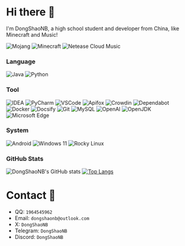 # Hi there :wave:
I'm DongShaoNB, a high school student and developer from China, like Minecraft and Music!  

![Mojang](https://img.shields.io/badge/Mojang-%23EF323D?style=for-the-badge&logo=mojangstudios&logoColor=FFFFFF)
![Minecraft](https://img.shields.io/badge/Minecraft-%233C8527?style=for-the-badge&logoColor=FFFFFF)
![Netease Cloud Music](https://img.shields.io/badge/Netease%20Cloud%20Music-%23D43C33?style=for-the-badge&logo=neteasecloudmusic&logoColor=FFFFFF)
### Language 
![Java](https://img.shields.io/badge/Java-red?style=for-the-badge&logo=java&logoColor=FFFFFF)
![Python](https://img.shields.io/badge/Python-%233776AB?style=for-the-badge&logo=python&logoColor=FFFFFF) 
### Tool
![IDEA](https://img.shields.io/badge/IntelliJ%20IDEA-%23000000?style=for-the-badge&logo=Intellij%20IDEA&logoColor=FFFFFF)
![PyCharm](https://img.shields.io/badge/PyCharm-%23000000?style=for-the-badge&logo=pycharm&logoColor=FFFFFF)
![VSCode](https://img.shields.io/badge/VSCode-%23007ACC?style=for-the-badge&logo=visualstudiocode&logoColor=FFFFFF)
![Apifox](https://img.shields.io/badge/Apifox-%23F44A53?style=for-the-badge&logo=apifox&logoColor=FFFFFF)
![Crowdin](https://img.shields.io/badge/Crowdin-%232E3340?style=for-the-badge&logo=crowdin&logoColor=FFFFFF)
![Dependabot](https://img.shields.io/badge/Dependabot-%23025E8C?style=for-the-badge&logo=dependabot&logoColor=FFFFFF)
![Docker](https://img.shields.io/badge/Docker-%232496ED?style=for-the-badge&logo=docker&logoColor=FFFFFF)
![Docsify](https://img.shields.io/badge/Docsify-%232ECE53?style=for-the-badge&logo=docsify&logoColor=FFFFFF)
![Git](https://img.shields.io/badge/Git-%23F05032?style=for-the-badge&logo=git&logoColor=FFFFFF)
![MySQL](https://img.shields.io/badge/MySQL-%234479A1?style=for-the-badge&logo=mysql&logoColor=FFFFFF)
![OpenAI](https://img.shields.io/badge/OpenAI-%23412991?style=for-the-badge&logo=openai&logoColor=FFFFFF)
![OpenJDK](https://img.shields.io/badge/OpenJDK-%23437291?style=for-the-badge&logo=openjdk&logoColor=FFFFFF)
![Microsoft Edge](https://img.shields.io/badge/Microsoft%20Edge-%230078D7?style=for-the-badge&logo=microsoftedge&logoColor=FFFFFF)
### System
![Android](https://img.shields.io/badge/Android-%2334A853?style=for-the-badge&logo=android&logoColor=FFFFFF)
![Windows 11](https://img.shields.io/badge/Windows%2011-%230078D4?style=for-the-badge&logo=windows11&logoColor=FFFFFF)
![Rocky Linux](https://img.shields.io/badge/Rocky%20Linux-%2310B981?style=for-the-badge&logo=rockylinux&logoColor=FFFFFF)

### GitHub Stats
![DongShaoNB's GitHub stats](https://github-readme-stats.vercel.app/api?username=DongShaoNB&show_icons=true&hide_title=true&count_private=true)
[![Top Langs](https://github-readme-stats.vercel.app/api/top-langs/?username=DongShaoNB&layout=compact)](https://github.com/anuraghazra/github-readme-stats)

# Contact :iphone:
- QQ: `1964545962`
- Email: `dongshaonb@outlook.com`
- X: `DongShaoNB`
- Telegram: `DongShaoNB`
- Discord: `DongShaoNB`
